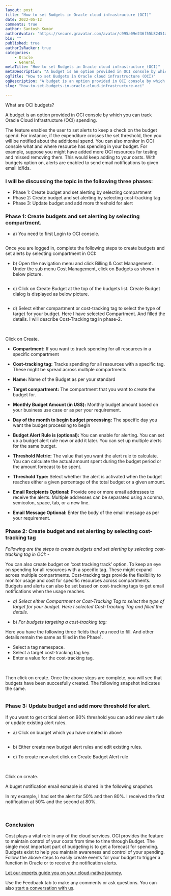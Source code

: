 ```yaml
---
layout: post
title: "How to set Budgets in Oracle cloud infrastructure (OCI)"
date: 2022-05-12
comments: true
author: Santosh Kumar
authorAvatar: 'https://secure.gravatar.com/avatar/c995a09e236f55b82451a9f8a6add9ad'
bio: ""
published: true
authorIsRacker: true
categories:
    - Oracle
    - General
metaTitle: "How to set Budgets in Oracle cloud infrastructure (OCI)"
metaDescription: "A budget is an option provided in OCI console by which you can track Oracle Cloud Infrastructure (OCI) spending."
ogTitle: "How to set Budgets in Oracle cloud infrastructure (OCI)"
ogDescription: "A budget is an option provided in OCI console by which you can track Oracle Cloud Infrastructure (OCI) spending."
slug: "how-to-set-budgets-in-oracle-cloud-infrastructure-oci"

---
```

What are OCI budgets?

A budget is an option provided in OCI console by which you can track Oracle Cloud Infrastructure (OCI) spending. 

<!--more-->

The feature enables the user to set alerts to keep a check on the budget spend. For instance, if the expenditure crosses the set threshold, then you will be notified about the additional spend. You can also monitor in OCI console what and where resource has spending in your budget. 
For example, suppose you might have added more OCI resources for testing and missed removing them. This would keep adding to your costs. With budgets option on, alerts are enabled to send email notifications to given email id/Ids.

### I will be discussing the topic in the following three phases:

- Phase 1: Create budget and set alerting by selecting compartment
- Phase 2: Create budget and set alerting by selecting cost-tracking tag
- Phase 3: Update budget and add more threshold for alert 


### Phase 1: Create budgets and set alerting by selecting compartment.


- a)	You need to first Login to OCI console.

<img src=Picture1.png title="" alt="">

Once you are logged in, complete the following steps to create budgets and set alerts by selecting compartment in OCI:

- b)	 Open the navigation menu and click Billing & Cost Management. Under the sub menu Cost Management, click on Budgets as shown in below picture.

<img src=Picture2.png title="" alt="">


- c)	Click on Create Budget at the top of the budgets list. Create Budget dialog is displayed as below picture.


<img src=Picture3.png title="" alt="">


- d)	Select either compartment or cost-tracking tag to select the type of target for your budget. Here I have selected Compartment. And filled the details. I will describe Cost-Tracking tag in phase-2.

<img src= Picture4.png title="" alt="">
<img src=Picture5.png title="" alt="">
<img src=Picture6.png title="" alt="">
<img src=Picture7.png title="" alt="">
<img src=Picture8.png title="" alt="">
<img src=Picture9.png title="" alt="">

Click on Create.

- **Compartment:** If you want to track spending for all resources in a specific compartment
- **Cost-tracking tag:** Tracks spending for all resources with a specific tag. These might be spread across multiple compartments.
- **Name:** Name of the Budget as per your standard
- **Target compartment:** The compartment that you want to create the budget for.
- **Monthly Budget Amount (in US$):** Monthly budget amount based on your business use case or as per your requirement.
- **Day of the month to begin budget processing:** The specific day you want the budget processing to begin

- **Budget Alert Rule is (optional):** You can enable for alerting. You can set up a budget alert rule now or add it later. You can set up multiple alerts for the same budget.
- **Threshold Metric:** The value that you want the alert rule to calculate. You can calculate the actual amount spent during the budget period or the amount forecast to be spent.
- **Threshold Type:** Select whether the alert is activated when the budget reaches either a given percentage of the total budget or a given amount.
- **Email Recipients Optional:** Provide one or more email addresses to receive the alerts. Multiple addresses can be separated using a comma, semicolon, space, tab, or a new line.
- **Email Message Optional:** Enter the body of the email message as per your requirement.

### Phase 2: Create budget and set alerting by selecting cost-tracking tag

*Following are the steps to create budgets and set alerting by selecting cost-tracking tag in OCI: -*

You can also create budget on ‘cost tracking track’ option. To keep an eye on spending for all resources with a specific tag. These might expand across multiple compartments. Cost-tracking tags provide the flexibility to monitor usage and cost for specific resources across compartments. Budgets and alerts can also be set based on cost-tracking tags to get email notifications when the usage reaches.

- *a)	Select either Compartment or Cost-Tracking Tag to select the type of target for your budget. Here I selected Cost-Tracking Tag and filled the details.*


- b)	*For budgets targeting a cost-tracking tag:*

Here you have the following three fields that you need to fill. And other details remain the same as filled in the Phase1.

-	Select a tag namespace.
-	Select a target cost-tracking tag key.
-	Enter a value for the cost-tracking tag.
         
<img src=Picture10.png title="" alt="">
<img src=Picture11.png title="" alt="">
<img src=Picture12.png title="" alt="">
<img src=Picture13.png title="" alt="">

Then click on create. Once the above steps are complete, you will see that budgets have been succesfully created. The following snapshot indicates the same. 

<img src=Picture14.png title="" alt="">

### Phase 3: Update budget and add more threshold for alert.

If you want to get critical alert on 90% threshold you can add new alert rule or update existing alert rules.

- a)	Click on budget which you have created in above

<img src=Picture15.png title="" alt="">

- b)	Either create new budget alert rules and edit existing rules.

- c)	To create new alert click on Create Budget Alert rule

<img src=Picture16.png title="" alt="">
<img src=Picture18.png title="" alt="">

Click on create.

A buget notification email exmaple is shared in the following snapshot. 

In my example, I had set the alert for 50% and then 80%. I received the first notification at 50% and the second at 80%. 

<img src=Picture19.png title="" alt="">
<img src=Picture20.png title="" alt="">


### Conclusion

Cost plays a vital role in any of the cloud services. OCI provides the feature to maintain control of your costs from time to time through Budget. The single most important part of budgeting is to get a forecast for spending. Budgets exist to help you maintain awareness and control of your spending. Follow the above steps to easily create events for your budget to trigger a function in Oracle or to receive the notification alerts.






<a class="cta red" id="cta" href="https://www.rackspace.com/hub/modern-cloud-applications">Let our experts guide you on your cloud-native journey.</a>

Use the Feedback tab to make any comments or ask questions. You can also
[start a conversation with us](https://www.rackspace.com/contact).
